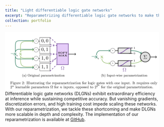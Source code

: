 ```yaml
---
title: "Light differentiable logic gate networks"
excerpt: "Reparametrizing differentiable logic gate networks to make them more lightweight and scalable.<br/><img src='/images/light-difflogic.png'>"
collection: portfolio
---
```


![Illustration of reparametrization](/images/light-difflogic.png)
Differentiable logic gate networks (DLGNs) exhibit extraordinary efficiency at inference while sustaining competitive accuracy.
But vanishing gradients, discretization errors, and high training cost impede scaling these networks.
With our reparametrization, we tackle these shortcoming and make DLGNs more scalable in depth and complexity. 
The implementation of our reparametrization is available at [GitHub](https://github.com/lukas-ruettgers/difflogic-iwp).